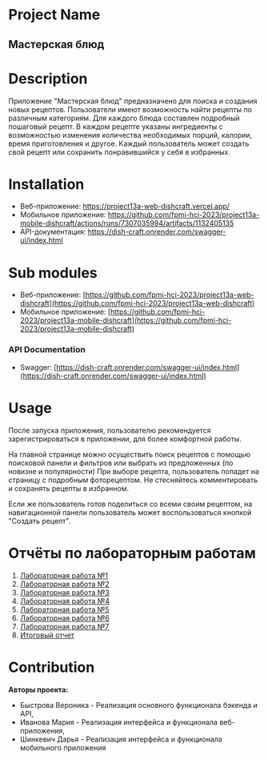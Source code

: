 # Project Name
## Мастерская блюд

# Description
Приложение "Мастерская блюд" предназначено для поиска и создания новых рецептов. Пользователи имеют возможность найти рецепты по различным категориям. 
Для каждого блюда составлен подробный пошаговый рецепт. В каждом рецепте указаны ингредиенты с возможностью изменения количества необходимых порций, 
калории, время приготовления и другое. Каждый пользователь может создать свой рецепт или сохранить понравившийся у себя в избранных.

# Installation
* Веб-приложение: https://project13a-web-dishcraft.vercel.app/
* Мобильное приложение: https://github.com/fpmi-hci-2023/project13a-mobile-dishcraft/actions/runs/7307035994/artifacts/1132405135
* API-документация: https://dish-craft.onrender.com/swagger-ui/index.html

# Sub modules
* Веб-приложение: [https://github.com/fpmi-hci-2023/project13a-web-dishcraft](https://github.com/fpmi-hci-2023/project13a-web-dishcraft)
* Мобильное приложение: [https://github.com/fpmi-hci-2023/project13a-mobile-dishcraft](https://github.com/fpmi-hci-2023/project13a-mobile-dishcraft)

### API Documentation
* Swagger: [https://dish-craft.onrender.com/swagger-ui/index.html](https://dish-craft.onrender.com/swagger-ui/index.html)

# Usage
После запуска приложения, пользователю рекомендуется зарегистрироваться в приложении, для более комфортной работы.

На главной странице можно осуществить поиск рецептов с помощью поисковой панели и фильтров или выбрать из предложенных (по новизне и популярности)
При выборе рецепта, пользователь попадет на страницу с подробным фоторецептом. Не стесняйтесь комментировать и сохранять рецепты в избранном.

Если же пользователь готов поделиться со всеми своим рецептом, на навигационной панели пользователь может воспользоваться кнопкой "Создать рецепт". 

# Отчёты по лабораторным работам
1. [Лабораторная работа №1](https://sulfuric-rosehip-3c5.notion.site/1-033f6f3fe84e455e9b209efd61884812)
2. [Лабораторная работа №2](https://docs.google.com/document/d/1QWBvowTlz-mBecVxtZ02RZ8njr4bLDnBrUBVEq2W9yo/edit?usp=drive_link)
3. [Лабораторная работа №3](https://docs.google.com/document/d/11c4KlcwCSMM34E_57IovJqhBAhJd_KkZTZLe9dNpcRQ/edit?usp=sharing)
4. [Лабораторная работа №4](https://docs.google.com/document/d/1bVCYTFwUsULhtVrLU6h_uxxJ2JB1XEN3I35rjXKjdl0/edit?usp=sharing)
5. [Лабораторная работа №5](https://docs.google.com/document/d/1gHa85LbWY4pHjRvoUxWOvJnbQY0ryv8-DOlORwokkf8/edit?usp=sharing)
6. [Лабораторная работа №6](https://docs.google.com/document/d/1mqX47KwLoske96zh73R63EgCPkDhRTTK_2rwpkcc_yw/edit?usp=sharing)
7. [Лабораторная работа №7](https://docs.google.com/document/d/1oEac4sPRPxDPpN53fQwfAMt0Ci5Erx45ipXWEytKWgc/edit?usp=sharing)
8. [Итоговый отчет](https://docs.google.com/document/d/1mH7suXrCju1hEnXHXoQ7MZXBZ-DbRlqIOoxt7P4Dxts/edit?usp=sharing)

# Contribution
**Авторы проекта:** 
* Быстрова Вероника - Реализация основного функционала бэкенда и API, 
* Иванова Мария - Реализация интерфейса и функционала веб-приложения, 
* Шинкевич Дарья - Реализация интерфейса и функционала мобильного приложения
